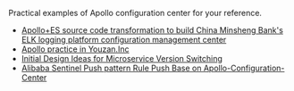 Practical examples of Apollo configuration center for your reference.

* [Apollo+ES source code transformation to build China Minsheng Bank's ELK logging platform configuration management center](https://mp.weixin.qq.com/s/VHugn0vgNu4m56V49geC4w)
* [Apollo practice in Youzan.Inc](https://mp.weixin.qq.com/s/Ge14UeY9Gm2Hrk--E47eJQ)
* [Initial Design Ideas for Microservice Version Switching](https://blog.llyweb.com/articles/2020/08/11/1597149013480.html)
* [Alibaba Sentinel Push pattern Rule Push Base on Apollo-Configuration-Center](https://anilople.github.io/Sentinel)

